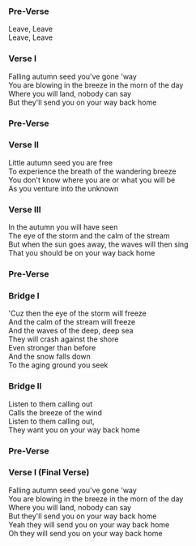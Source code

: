 ### Pre-Verse
Leave, Leave  
Leave, Leave  

### Verse I
Falling autumn seed you've gone 'way  
You are blowing in the breeze in the morn of the day  
Where you will land, nobody can say  
But they'll send you on your way back home  

### Pre-Verse

### Verse II
Little autumn seed you are free  
To experience the breath of the wandering breeze  
You don't know where you are or what you will be  
As you venture into the unknown  

### Verse III
In the autumn you will have seen  
The eye of the storm and the calm of the stream  
But when the sun goes away, the waves will then sing  
That you should be on your way back home  

### Pre-Verse

### Bridge I
'Cuz then the eye of the storm will freeze  
And the calm of the stream will freeze  
And the waves of the deep, deep sea  
They will crash against the shore  
Even stronger than before  
And the snow falls down  
To the aging ground you seek  

### Bridge II
Listen to them calling out  
Calls the breeze of the wind  
Listen to them calling out,  
They want you on your way back home   

### Pre-Verse

### Verse I (Final Verse)
Falling autumn seed you've gone 'way  
You are blowing in the breeze in the morn of the day  
Where you will land, nobody can say  
But they'll send you on your way back home  
Yeah they will send you on your way back home  
Oh they will send you on your way back home
